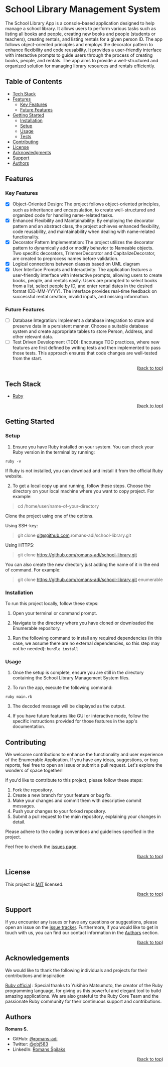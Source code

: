 <a name="readme-top"></a>

<!-- PROJECT DESCRIPTION -->

# <a name="about-project"> School Library Management System </a>

The School Library App is a console-based application designed to help manage a school library. It allows users to perform various tasks such as listing all books and people, creating new books and people (students or teachers), creating rentals, and listing rentals for a given person ID. The app follows object-oriented principles and employs the decorator pattern to enhance flexibility and code reusability. It provides a user-friendly interface with interactive prompts to guide users through the process of creating books, people, and rentals. The app aims to provide a well-structured and organized solution for managing library resources and rentals efficiently.

<!-- TABLE OF CONTENTS -->

## Table of Contents

- [Tech Stack](#tech-stack)
- [Features](#features)
  - [Key Features](#key-features)
  - [Future Features](#future-features)
- [Getting Started](#getting-started)
  - [Installation](#installation)
  - [Setup](#setup)
  - [Usage](#usage)
  - [Tests](#tests)
- [Contributing](#contributing)
- [License](#license)
- [Acknowledgments](#acknowledgments)
- [Support](#️support)
- [Authors](#authors)

<!-- Features -->

## Features <a name="features"></a>

### Key Features <a name="key-features"></a>

- [x] Object-Oriented Design: The project follows object-oriented principles, such as inheritance and encapsulation, to create well-structured and organized code for handling name-related tasks.
- [x] Enhanced Flexibility and Maintainability: By employing the decorator pattern and an abstract class, the project achieves enhanced flexibility, code reusability, and maintainability when dealing with name-related functionality.
- [x] Decorator Pattern Implementation: The project utilizes the decorator pattern to dynamically add or modify behavior to Nameable objects. Two specific decorators, TrimmerDecorator and CapitalizeDecorator, are created to preprocess names before validation.
- [x] Logical connections between classes based on UML diagram
- [x] User Interface Prompts and Interactivity: The application features a user-friendly interface with interactive prompts, allowing users to create books, people, and rentals easily. Users are prompted to select books from a list, select people by ID, and enter rental dates in the desired format (DD-MM-YYYY). The interface provides real-time feedback on successful rental creation, invalid inputs, and missing information.

### Future Features <a name="future-features"></a>

- [ ] Database Integration: Implement a database integration to store and preserve data in a persistent manner. Choose a suitable database system and create appropriate tables to store Person, Address, and other relevant data.
- [ ] Test Driven Development (TDD): Encourage TDD practices, where new features are first defined by writing tests and then implemented to pass those tests. This approach ensures that code changes are well-tested from the start.

<p align="right">(<a href="#readme-top">back to top</a>)</p>

<!-- TECH STACK -->

## Tech Stack <a name="tech-stack"></a>

  <ul>
     <li><a href="https://www.ruby-lang.org/en/">Ruby</a></li>
  </ul>

<p align="right">(<a href="#readme-top">back to top</a>)</p>

<!-- GETTING STARTED -->

## Getting Started <a name="getting-started"></a>

### Setup <a name="setup"></a>

1. Ensure you have Ruby installed on your system. You can check your Ruby version in the terminal by running:

```ruby -v```

If Ruby is not installed, you can download and install it from the official Ruby website.

2. To get a local copy up and running, follow these steps.
Choose the directory on your local machine where you want to copy project. For example:

> cd /home/user/name-of-your-directory

Clone the project using one of the options.

Using SSH-key:

> git clone git@github.com:romans-adi/school-library.git

Using HTTPS:

> git clone https://github.com/romans-adi/school-library.git

You can also create the new directory just adding the name of it in the end of command. For example:

> git clone https://github.com/romans-adi/school-library.git enumerable

### Installation <a name="installation"></a>

To run this project locally, follow these steps:

1. Open your terminal or command prompt.

2. Navigate to the directory where you have cloned or downloaded the Enumerable repository.

3. Run the following command to install any required dependencies (in this case, we assume there are no external dependencies, so this step may not be needed):
```bundle install```

### Usage <a name="usage"></a>

1. Once the setup is complete, ensure you are still in the directory containing the School Library Management System files.

2. To run the app, execute the following command:

```ruby main.rb```

3. The decoded message will be displayed as the output.

4. If you have future features like GUI or interactive mode, follow the specific instructions provided for those features in the app's documentation.

<!-- CONTRIBUTING -->

## Contributing <a name="contributing"></a>

We welcome contributions to enhance the functionality and user experience of the Enumerable Application. If you have any ideas, suggestions, or bug reports, feel free to open an issue or submit a pull request. Let's explore the wonders of space together!

If you'd like to contribute to this project, please follow these steps:

1. Fork the repository.
2. Create a new branch for your feature or bug fix.
3. Make your changes and commit them with descriptive commit messages.
4. Push your changes to your forked repository.
5. Submit a pull request to the main repository, explaining your changes in detail.

Please adhere to the coding conventions and guidelines specified in the project.

Feel free to check the [issues page](../../issues/).

<p align="right">(<a href="#readme-top">back to top</a>)</p>

<!-- LICENSE -->

## License <a name="license"></a>

This project is [MIT](LICENSE) licensed.

<p align="right">(<a href="#readme-top">back to top</a>)</p>

<!-- SUPPORT -->

## Support <a name="support"></a>

If you encounter any issues or have any questions or suggestions, please open an issue on the [issue tracker](../../../issues/).
Furthermore, if you would like to get in touch with us, you can find our contact information in the <a href="#authors">Authors</a> section.

<p align="right">(<a href="#readme-top">back to top</a>)</p>

<!-- ACKNOWLEDGEMENTS -->

## Acknowledgements <a name="acknowledgements"></a>

We would like to thank the following individuals and projects for their contributions and inspiration:

[Ruby official](https://www.ruby-lang.org/) :  Special thanks to Yukihiro Matsumoto, the creator of the Ruby programming language, for giving us this powerful and elegant tool to build amazing applications. We are also grateful to the Ruby Core Team and the passionate Ruby community for their continuous support and contributions.

<!-- AUTHORS -->

## Authors <a name="authors"></a>

**Romans S.**

- GitHub: [@romans-adi](https://github.com/romans-adi/)
- Twitter: [@obj583](https://twitter.com/obj583/)
- LinkedIn: [Romans Špiļaks](https://www.linkedin.com/in/obj513/)

<p align="right">(<a href="#readme-top">back to top</a>)</p>
